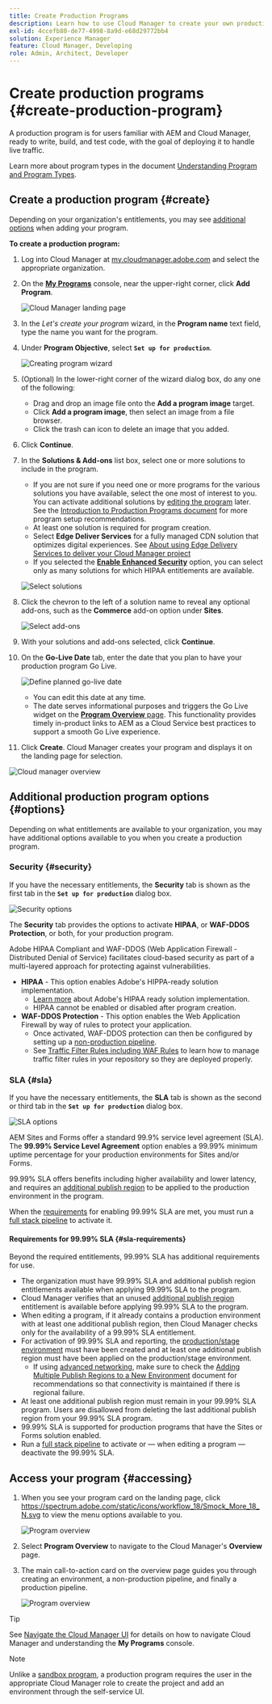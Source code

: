 ```yaml
---
title: Create Production Programs
description: Learn how to use Cloud Manager to create your own production program to host live traffic.
exl-id: 4ccefb80-de77-4998-8a9d-e68d29772bb4
solution: Experience Manager
feature: Cloud Manager, Developing
role: Admin, Architect, Developer
---
```


# Create production programs {#create-production-program}

A production program is for users familiar with AEM and Cloud Manager, ready to write, build, and test code, with the goal of deploying it to handle live traffic.

Learn more about program types in the document [Understanding Program and Program Types](program-types.md).

## Create a production program {#create}

Depending on your organization's entitlements, you may see [additional options](#options) when adding your program.

**To create a production program:**

1. Log into Cloud Manager at [my.cloudmanager.adobe.com](https://my.cloudmanager.adobe.com/) and select the appropriate organization.

1. On the **[My Programs](/help/implementing/cloud-manager/navigation.md#my-programs)** console, near the upper-right corner, click **Add Program**.

   ![Cloud Manager landing page](assets/log-in.png) 

1. In the *Let's create your program* wizard, in the **Program name** text field, type the name you want for the program.

1. Under **Program Objective**, select **`Set up for production`**.

   ![Creating program wizard](assets/create-production-program.png)

1. (Optional) In the lower-right corner of the wizard dialog box, do any one of the following:

   * Drag and drop an image file onto the **Add a program image** target.
   * Click **Add a program image**, then select an image from a file browser.
   * Click the trash can icon to delete an image that you added.
   
1. Click **Continue**. 

1. In the **Solutions &amp; Add-ons** list box, select one or more solutions to include in the program.

   * If you are not sure if you need one or more programs for the various solutions you have available, select the one most of interest to you. You can activate additional solutions by [editing the program](/help/implementing/cloud-manager/getting-access-to-aem-in-cloud/editing-programs.md) later. See the [Introduction to Production Programs document](/help/implementing/cloud-manager/getting-access-to-aem-in-cloud/introduction-production-programs.md) for more program setup recommendations.
   * At least one solution is required for program creation.
   * Select **Edge Deliver Services** for a fully managed CDN solution that optimizes digital experiences. See [About using Edge Delivery Services to deliver your Cloud Manager project](#edge-overview)
   * If you selected the **[Enable Enhanced Security](#security)** option, you can select only as many solutions for which HIPAA entitlements are available.

   ![Select solutions](/help/implementing/cloud-manager/assets/add-production-program-with-edge.png)

1. Click the chevron to the left of a solution name to reveal any optional add-ons, such as the **Commerce** add-on option under **Sites**.

   ![Select add-ons](assets/setup-prod-commerce.png)

1. With your solutions and add-ons selected, click **Continue**.

1. On the **Go-Live Date** tab, enter the date that you plan to have your production program Go Live.

   ![Define planned go-live date](assets/set-up-go-live.png)

   * You can edit this date at any time.
   * The date serves informational purposes and triggers the Go Live widget on the [**Program Overview** page](/help/implementing/cloud-manager/getting-access-to-aem-in-cloud/editing-programs.md#program-overview). This functionality provides timely in-product links to AEM as a Cloud Service best practices to support a smooth Go Live experience.

1. Click **Create**. Cloud Manager creates your program and displays it on the landing page for selection.

![Cloud manager overview](assets/navigate-cm.png)

## Additional production program options {#options}

Depending on what entitlements are available to your organization, you may have additional options available to you when you create a production program.

### Security {#security}

If you have the necessary entitlements, the **Security** tab is shown as the first tab in the **`Set up for production`** dialog box.

![Security options](assets/create-production-program-security.png)

The **Security** tab provides the options to activate **HIPAA**, or **WAF-DDOS Protection**, or both, for your production program.

Adobe HIPAA Compliant and WAF-DDOS (Web Application Firewall - Distributed Denial of Service) facilitates cloud-based security as part of a multi-layered approach for protecting against vulnerabilities.

   * **HIPAA** - This option enables Adobe's HIPPA-ready solution implementation.
     * [Learn more](https://www.adobe.com/trust/compliance/hipaa-ready.html) about Adobe's HIPAA ready solution implementation.
     * HIPAA cannot be enabled or disabled after program creation.
   * **WAF-DDOS Protection** - This option enables the Web Application Firewall by way of rules to protect your application.
     * Once activated, WAF-DDOS protection can then be configured by setting up a [non-production pipeline](/help/implementing/cloud-manager/configuring-pipelines/configuring-non-production-pipelines.md).
     * See [Traffic Filter Rules including WAF Rules](/help/security/traffic-filter-rules-including-waf.md) to learn how to manage traffic filter rules in your repository so they are deployed properly.

### SLA {#sla}

If you have the necessary entitlements, the **SLA** tab is shown as the second or third tab in the **`Set up for production`** dialog box.

![SLA options](assets/create-production-program-sla.png)

AEM Sites and Forms offer a standard 99.9% service level agreement (SLA). The **99.99% Service Level Agreement** option enables a 99.99% minimum uptime percentage for your production environments for Sites and/or Forms.

99.99% SLA offers benefits including higher availability and lower latency, and requires an [additional publish region](/help/implementing/cloud-manager/manage-environments.md#multiple-regions) to be applied to the production environment in the program.

When the [requirements](#sla-requirements) for enabling 99.99% SLA are met, you must run a [full stack pipeline](/help/implementing/cloud-manager/configuring-pipelines/configuring-production-pipelines.md) to activate it.

#### Requirements for 99.99% SLA {#sla-requirements}

Beyond the required entitlements, 99.99% SLA has additional requirements for use.

* The organization must have 99.99% SLA and additional publish region entitlements available when applying 99.99% SLA to the program.
* Cloud Manager verifies that an unused [additional publish region](/help/implementing/cloud-manager/manage-environments.md#multiple-regions) entitlement is available before applying 99.99% SLA to the program.
* When editing a program, if it already contains a production environment with at least one additional publish region, then Cloud Manager checks only for the availability of a 99.99% SLA entitlement.
* For activation of 99.99% SLA and reporting, the [production/stage environment](/help/implementing/cloud-manager/manage-environments.md#adding-environments) must have been created and at least one additional publish region must have been applied on the production/stage environment.
  * If using [advanced networking](/help/security/configuring-advanced-networking.md), make sure to check the [Adding Multiple Publish Regions to a New Environment](/help/implementing/cloud-manager/manage-environments.md#adding-regions) document for recommendations so that connectivity is maintained if there is regional failure.
* At least one additional publish region must remain in your 99.99% SLA program. Users are disallowed from deleting the last additional publish region from your 99.99% SLA program.
* 99.99% SLA is supported for production programs that have the Sites or Forms solution enabled.
* Run a [full stack pipeline](/help/implementing/cloud-manager/configuring-pipelines/configuring-production-pipelines.md) to activate or &mdash; when editing a program &mdash; deactivate the 99.99% SLA.

## Access your program {#accessing}

1. When you see your program card on the landing page, click https://spectrum.adobe.com/static/icons/workflow_18/Smock_More_18_N.svg to view the menu options available to you.

   ![Program overview](assets/program-overview.png)

1. Select **Program Overview** to navigate to the Cloud Manager's **Overview** page.  

1. The main call-to-action card on the overview page guides you through creating an environment, a non-production pipeline, and finally a production pipeline.

   ![Program overview](assets/set-up-prod5.png)

>[!TIP]
>
>See [Navigate the Cloud Manager UI](/help/implementing/cloud-manager/navigation.md) for details on how to navigate Cloud Manager and understanding the **My Programs** console.

>[!NOTE]
>
>Unlike a [sandbox program](introduction-sandbox-programs.md#auto-creation), a production program requires the user in the appropriate Cloud Manager role to create the project and add an environment through the self-service UI.


